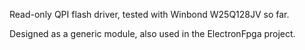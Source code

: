 Read-only QPI flash driver, tested with Winbond W25Q128JV so far.

Designed as a generic module, also used in the ElectronFpga project.
